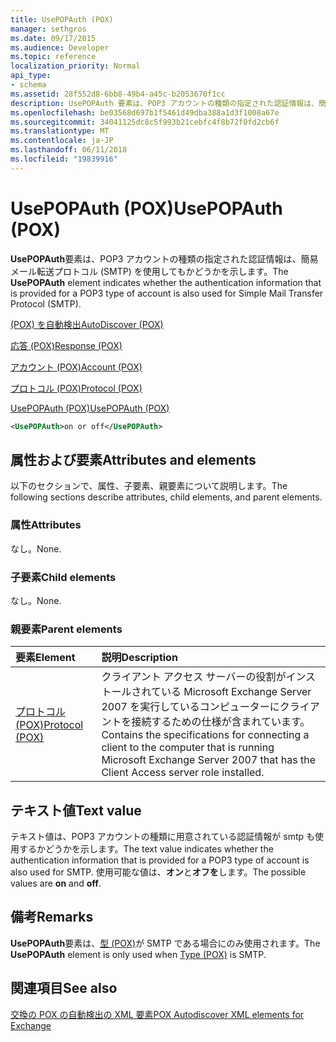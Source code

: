 ```yaml
---
title: UsePOPAuth (POX)
manager: sethgros
ms.date: 09/17/2015
ms.audience: Developer
ms.topic: reference
localization_priority: Normal
api_type:
- schema
ms.assetid: 28f552d8-6bb8-49b4-a45c-b2053670f1cc
description: UsePOPAuth 要素は、POP3 アカウントの種類の指定された認証情報は、簡易メール転送プロトコル (SMTP) を使用してもかどうかを示します。
ms.openlocfilehash: be03568d697b1f5461d49dba388a1d3f1008a67e
ms.sourcegitcommit: 34041125dc8c5f993b21cebfc4f8b72f0fd2cb6f
ms.translationtype: MT
ms.contentlocale: ja-JP
ms.lasthandoff: 06/11/2018
ms.locfileid: "19839916"
---
```

# <a name="usepopauth-pox"></a><span data-ttu-id="869d0-103">UsePOPAuth (POX)</span><span class="sxs-lookup"><span data-stu-id="869d0-103">UsePOPAuth (POX)</span></span>

<span data-ttu-id="869d0-104">**UsePOPAuth**要素は、POP3 アカウントの種類の指定された認証情報は、簡易メール転送プロトコル (SMTP) を使用してもかどうかを示します。</span><span class="sxs-lookup"><span data-stu-id="869d0-104">The **UsePOPAuth** element indicates whether the authentication information that is provided for a POP3 type of account is also used for Simple Mail Transfer Protocol (SMTP).</span></span> 
  
[<span data-ttu-id="869d0-105">(POX) を自動検出</span><span class="sxs-lookup"><span data-stu-id="869d0-105">AutoDiscover (POX)</span></span>](autodiscover-pox.md)
  
[<span data-ttu-id="869d0-106">応答 (POX)</span><span class="sxs-lookup"><span data-stu-id="869d0-106">Response (POX)</span></span>](response-pox.md)
  
[<span data-ttu-id="869d0-107">アカウント (POX)</span><span class="sxs-lookup"><span data-stu-id="869d0-107">Account (POX)</span></span>](account-pox.md)
  
[<span data-ttu-id="869d0-108">プロトコル (POX)</span><span class="sxs-lookup"><span data-stu-id="869d0-108">Protocol (POX)</span></span>](protocol-pox.md)
  
[<span data-ttu-id="869d0-109">UsePOPAuth (POX)</span><span class="sxs-lookup"><span data-stu-id="869d0-109">UsePOPAuth (POX)</span></span>](usepopauth-pox.md)
  
```xml
<UsePOPAuth>on or off</UsePOPAuth>
```

## <a name="attributes-and-elements"></a><span data-ttu-id="869d0-110">属性および要素</span><span class="sxs-lookup"><span data-stu-id="869d0-110">Attributes and elements</span></span>

<span data-ttu-id="869d0-111">以下のセクションで、属性、子要素、親要素について説明します。</span><span class="sxs-lookup"><span data-stu-id="869d0-111">The following sections describe attributes, child elements, and parent elements.</span></span>
  
### <a name="attributes"></a><span data-ttu-id="869d0-112">属性</span><span class="sxs-lookup"><span data-stu-id="869d0-112">Attributes</span></span>

<span data-ttu-id="869d0-113">なし。</span><span class="sxs-lookup"><span data-stu-id="869d0-113">None.</span></span>
  
### <a name="child-elements"></a><span data-ttu-id="869d0-114">子要素</span><span class="sxs-lookup"><span data-stu-id="869d0-114">Child elements</span></span>

<span data-ttu-id="869d0-115">なし。</span><span class="sxs-lookup"><span data-stu-id="869d0-115">None.</span></span>
  
### <a name="parent-elements"></a><span data-ttu-id="869d0-116">親要素</span><span class="sxs-lookup"><span data-stu-id="869d0-116">Parent elements</span></span>

|<span data-ttu-id="869d0-117">**要素**</span><span class="sxs-lookup"><span data-stu-id="869d0-117">**Element**</span></span>|<span data-ttu-id="869d0-118">**説明**</span><span class="sxs-lookup"><span data-stu-id="869d0-118">**Description**</span></span>|
|:-----|:-----|
|[<span data-ttu-id="869d0-119">プロトコル (POX)</span><span class="sxs-lookup"><span data-stu-id="869d0-119">Protocol (POX)</span></span>](protocol-pox.md) <br/> |<span data-ttu-id="869d0-120">クライアント アクセス サーバーの役割がインストールされている Microsoft Exchange Server 2007 を実行しているコンピューターにクライアントを接続するための仕様が含まれています。</span><span class="sxs-lookup"><span data-stu-id="869d0-120">Contains the specifications for connecting a client to the computer that is running Microsoft Exchange Server 2007 that has the Client Access server role installed.</span></span>  <br/> |
   
## <a name="text-value"></a><span data-ttu-id="869d0-121">テキスト値</span><span class="sxs-lookup"><span data-stu-id="869d0-121">Text value</span></span>

<span data-ttu-id="869d0-122">テキスト値は、POP3 アカウントの種類に用意されている認証情報が smtp も使用するかどうかを示します。</span><span class="sxs-lookup"><span data-stu-id="869d0-122">The text value indicates whether the authentication information that is provided for a POP3 type of account is also used for SMTP.</span></span> <span data-ttu-id="869d0-123">使用可能な値は、**オン**と**オフを**します。</span><span class="sxs-lookup"><span data-stu-id="869d0-123">The possible values are **on** and **off**.</span></span>
  
## <a name="remarks"></a><span data-ttu-id="869d0-124">備考</span><span class="sxs-lookup"><span data-stu-id="869d0-124">Remarks</span></span>

<span data-ttu-id="869d0-125">**UsePOPAuth**要素は、[型 (POX)](type-pox.md)が SMTP である場合にのみ使用されます。</span><span class="sxs-lookup"><span data-stu-id="869d0-125">The **UsePOPAuth** element is only used when [Type (POX)](type-pox.md) is SMTP.</span></span> 
  
## <a name="see-also"></a><span data-ttu-id="869d0-126">関連項目</span><span class="sxs-lookup"><span data-stu-id="869d0-126">See also</span></span>



[<span data-ttu-id="869d0-127">交換の POX の自動検出の XML 要素</span><span class="sxs-lookup"><span data-stu-id="869d0-127">POX Autodiscover XML elements for Exchange</span></span>](pox-autodiscover-xml-elements-for-exchange.md)

